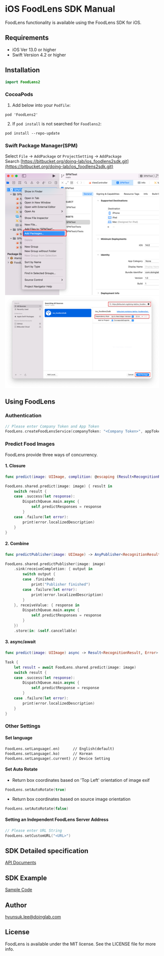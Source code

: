 # iOS FoodLens SDK Manual

FoodLens functionality is available using the FoodLens SDK for iOS.

## Requirements

- iOS Ver 13.0 or higher
- Swift Version 4.2 or higher


## Installation

```swift
import FoodLens2
```

### CocoaPods
1. Add below into your `Podfile`:  

```
pod 'FoodLens2'
```

2. If `pod install` is not searched for `Foodlens2`:

```
pod install --repo-update
```


### Swift Package Manager(SPM)
Select `File` -> `AddPackage` or `ProjectSetting` -> `AddPackage`  
Search [https://bitbucket.org/doing-lab/ios_foodlens2sdk.git](https://bitbucket.org/doing-lab/ios_foodlens2sdk.git)

![](Images/spm1.png)
![](Images/spm2.png)


## Using FoodLens

### Authentication
```swift
// Please enter Company Token and App Token
FoodLens.createFoodLensService(companyToken: "<Company Token>", appToken: "<App Token>")
```

### Predict Food Images
FoodLens provide three ways of concurrency.

#### 1. Closure
```swift
func predict(image: UIImage, complition: @escaping (Result<RecognitionResult, Error>) -> Void)
```

```swift
FoodLens.shared.predict(image: image) { result in
    switch result {
    case .success(let response):
        DispatchQueue.main.async {
            self.predictResponses = response
        }
    case .failure(let error):
        print(error.localizedDescription)
    }
}
```

#### 2. Combine
```swift
func predictPublisher(image: UIImage) -> AnyPublisher<RecognitionResult, Error>
```

```swift
FoodLens.shared.predictPublisher(image: image)
    .sink(receiveCompletion: { output in
        switch output {
        case .finished:
            print("Publisher finished")
        case .failure(let error):
            print(error.localizedDescription)
        }
    }, receiveValue: { response in
        DispatchQueue.main.async {
            self.predictResponses = response
        }
    })
    .store(in: &self.cancellable)
```

#### 3. async/await
```swift
func predict(image: UIImage) async -> Result<RecognitionResult, Error>
```

```swift
Task {
    let result = await FoodLens.shared.predict(image: image)
    switch result {
    case .success(let response):
        DispatchQueue.main.async {
            self.predictResponse = response
        }
    case .failure(let error):
        print(error.localizedDescription)
    }
}
```


### Other Settings

#### Set language

```swfit
FoodLens.setLanguage(.en)      // English(default)
FoodLens.setLanguage(.ko)      // Korean
FoodLens.setLanguage(.current) // Device Setting
```

#### Set Auto Rotate
- Return box coordinates based on 'Top Left' orientation of image exif

```swift
FoodLens.setAutoRotate(true)
```

- Return box coordinates based on source image orientation

```swift
FoodLens.setAutoRotate(false)
```

#### Setting an Independent FoodLens Server Address

```Swift
// Please enter URL String
FoodLens.setCustomURL("<URL>")
```

## SDK Detailed specification
[API Documents](https://doinglab.github.io/foodlens2sdk/ios/index.html)

## SDK Example
[Sample Code](https://github.com/doinglab/FoodLens2SDK/tree/main/IOS/SampleCode/)


## Author
hyunsuk.lee@doinglab.com


## License
FoodLens is available under the MIT license. See the LICENSE file for more info.

